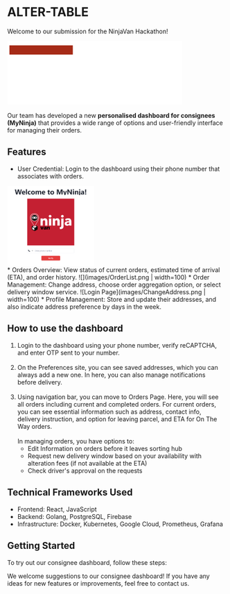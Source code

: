 # ALTER-TABLE

Welcome to our submission for the NinjaVan Hackathon!  

![MyNinja Logo](images/logo_wht.png?raw=true)

Our team has developed a new **personalised dashboard for consignees (MyNinja)** that provides a wide range of options and user-friendly interface for managing their orders.

## Features

* User Credential: Login to the dashboard using their phone number that associates with orders.
<img src="images/Login.png" alt="isolated" width="200" style="display:flex;justify:center;"/>
* Orders Overview: View status of current orders, estimated time of arrival (ETA), and order history.
![](images/OrderList.png | width=100)
* Order Management: Change address, choose order aggregation option, or select delivery window service.
![Login Page](images/ChangeAddress.png | width=100)
* Profile Management: Store and update their addresses, and also indicate address preference by days in the week.

## How to use the dashboard

1. Login to the dashboard using your phone number, verify reCAPTCHA, and enter OTP sent to your number.<br/><br/>
2. On the Preferences site, you can see saved addresses, which you can always add a new one. In here, you can also manage notifications before delivery. <br/><br/>
3. Using navigation bar, you can move to Orders Page. Here, you will see all orders including current and completed orders. For current orders, you can see essential information such as address, contact info, delivery instruction, and option for leaving parcel, and ETA for On The Way orders. <br/><br/>
In managing orders, you have options to: <br/>
    - Edit Information on orders before it leaves sorting hub
    - Request new delivery window based on your availability with alteration fees (if not available at the ETA)
    - Check driver's approval on the requests

## Technical Frameworks Used

* Frontend: React, JavaScript
* Backend: Golang, PostgreSQL, Firebase
* Infrastructure: Docker, Kubernetes, Google Cloud, Prometheus, Grafana

## Getting Started

To try out our consignee dashboard, follow these steps:



We welcome suggestions to our consignee dashboard! If you have any ideas for new features or improvements, feel free to contact us.
